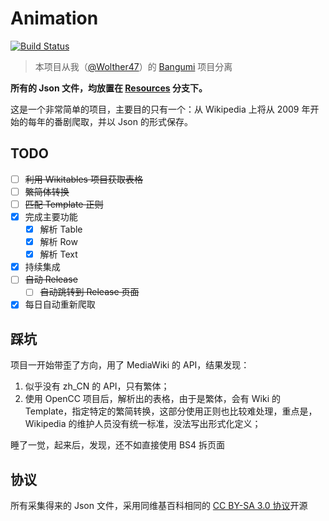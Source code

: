 # Animation

[![Build Status](https://travis-ci.org/wolther47/Animation.svg?branch=master)](https://travis-ci.org/wolther47/Animation)

> 本项目从我（[@Wolther47](https://github.com/wolther47)）的 [Bangumi](https://github.com/wolther47/Bangumi) 项目分离

**所有的 Json 文件，均放置在 [Resources](https://github.com/wolther47/Animation/tree/resources) 分支下。**

这是一个非常简单的项目，主要目的只有一个：从 Wikipedia 上将从 2009 年开始的每年的番剧爬取，并以 Json 的形式保存。

## TODO

- [ ] ~~利用 Wikitables 项目获取表格~~
- [ ] ~~繁简体转换~~
- [ ] ~~匹配 Template 正则~~
- [x] 完成主要功能
  - [x] 解析 Table
  - [x] 解析 Row
  - [x] 解析 Text
- [x] 持续集成
- [ ] ~~自动 Release~~
  - [ ] ~~自动跳转到 Release 页面~~
- [x] 每日自动重新爬取

## 踩坑

项目一开始带歪了方向，用了 MediaWiki 的 API，结果发现：

1. 似乎没有 zh_CN 的 API，只有繁体；
2. 使用 OpenCC 项目后，解析出的表格，由于是繁体，会有 Wiki 的 Template，指定特定的繁简转换，这部分使用正则也比较难处理，重点是，Wikipedia 的维护人员没有统一标准，没法写出形式化定义；

睡了一觉，起来后，发现，还不如直接使用 BS4 拆页面

## 协议

所有采集得来的 Json 文件，采用同维基百科相同的 [CC BY-SA 3.0 协议](https://zh.wikipedia.org/zh-cn/Wikipedia%3ACC_BY-SA_3.0%E5%8D%8F%E8%AE%AE%E6%96%87%E6%9C%AC)开源